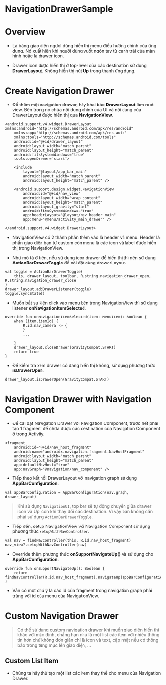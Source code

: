 # NavigationDrawerSample

# Overview

* Là bảng giao diện người dùng hiển thị menu điều hướng chính của ứng dụng. Nó xuất hiện khi người dùng vuốt ngón tay từ cạnh trái của màn hình hoặc là drawer icon.

* Drawer icon được hiển thị ở top-level của các destination sử dụng **DrawerLayout**. Không hiển thị nút **Up** trong thanh ứng dụng.

# Create Navigation Drawer

* Để thêm một navigation drawer, hãy khai báo **DrawerLayout** làm root view. Bên trong nó chứa nội dung chính của UI và nội dung của DrawerLayout được hiển thị qua **NavigationView**.

```
<android.support.v4.widget.DrawerLayout xmlns:android="http://schemas.android.com/apk/res/android"
    xmlns:app="http://schemas.android.com/apk/res-auto"
    xmlns:tools="http://schemas.android.com/tools"
    android:id="@+id/drawer_layout"
    android:layout_width="match_parent"
    android:layout_height="match_parent"
    android:fitsSystemWindows="true"
    tools:openDrawer="start">

    <include
        layout="@layout/app_bar_main"
        android:layout_width="match_parent"
        android:layout_height="match_parent" />

    <android.support.design.widget.NavigationView
        android:id="@+id/nav_view"
        android:layout_width="wrap_content"
        android:layout_height="match_parent"
        android:layout_gravity="start"
        android:fitsSystemWindows="true"
        app:headerLayout="@layout/nav_header_main"
        app:menu="@menu/activity_main_drawer" />

</android.support.v4.widget.DrawerLayout>
```

* NavigationView có 2 thành phần thêm vào là header và menu. Header là phần giao diện bạn tự custom còn menu là các icon và label được hiển thị trong NavigationView.

* Như mô tả ở trên, nếu sử dụng icon drawer để hiển thị thì nên sử dụng **ActionBarDrawerToggle** để cài đặt cùng drawerLayout. 

```
val toggle = ActionBarDrawerToggle(
    this, drawer_layout, toolbar, R.string.navigation_drawer_open, R.string.navigation_drawer_close
)
drawer_layout.addDrawerListener(toggle)
toggle.syncState()
```

* Muốn bắt sự kiện click vào menu bên trong NavigationView thì sử dụng listener **onNavigationItemSelected**.

```
override fun onNavigationItemSelected(item: MenuItem): Boolean {
    when (item.itemId) {
        R.id.nav_camera -> {
        }
        ...

    }
    drawer_layout.closeDrawer(GravityCompat.START)
    return true
}
```
* Để kiểm tra xem drawer có đang hiển thị không, sử dụng phương thức **isDrawerOpen**.

```
drawer_layout.isDrawerOpen(GravityCompat.START)
```

# Navigation Drawer with Navigation Component

* Để cài đặt Navigation Drawer với Navigation Component, trước hết phải tạo 1 fragment để chứa được các destination của Navigation Component ở trong Activity.

```
<fragment
    android:id="@+id/nav_host_fragment"
    android:name="androidx.navigation.fragment.NavHostFragment"
    android:layout_width="match_parent"
    android:layout_height="match_parent"
    app:defaultNavHost="true"
    app:navGraph="@navigation/nav_component" />
```

* Tiếp theo kết nối DrawerLayout với navigation graph sử dụng **AppBarConfiguration**. 

```
val appBarConfiguration = AppBarConfiguration(nav.graph, drawer_layout)
```

> Khi sử dụng `NavigationUI`, top bar sẽ tự động chuyển giữa drawer icon và Up icon khi thay đổi các destination. Vì vậy bạn không cần phải sử dụng `ActionBarDrawerToggle`.

* Tiếp đến, setup NavigationView với Navigation Component sử dụng phương thức `setupWithNavController`.

```
val nav = findNavController(this, R.id.nav_host_fragment)
nav_view?.setupWithNavController(nav)
```

* Override thêm phương thức **onSupportNavigateUp()** và sử dụng cho **AppBarConfiguration**.

```
override fun onSupportNavigateUp(): Boolean {
    return findNavController(R.id.nav_host_fragment).navigateUp(appBarConfiguration)
}
```

* Vẫn có một chú ý là các id của fragment trong navigation graph phải trùng với id của menu của NavigationView.



# Custom Navigation Drawer

> Có thể sử dụng custom navigation drawer khi muốn giao diện hiển thị khác với mặc định, chẳng hạn như là một list các item với nhiều thông tin hơn chứ không đơn giản chỉ là icon và text, cập nhật nếu có thông báo trong từng mục lên giao diện, ...

## Custom List Item

* Chúng ta hãy thử tạo một list các item thay thế cho menu của Navigation Drawer.
